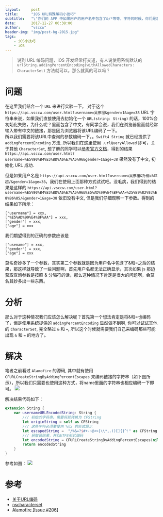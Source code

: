 ```yaml
---
layout:     post
title:      "iOS URL特殊编码小技巧"
subtitle:   "\"你们的 APP 中如果用户的用户名中包含了&/*等等，字符的时候，你们是怎么处理包含该用户名的链接的？\""
date:       2017-12-27 00:38:00
author:     "vsccw"
header-img: "img/post-bg-2015.jpg"
tags:
    - iOS小技巧
    - iOS
---
```


> 说到 URL 编码问题，iOS 开发经常打交道，有人说使用系统默认的`urlString.addingPercentEncoding(withAllowedCharacters: CharacterSet)` 方法就可以，那么就真的可以吗？

# 问题
在这里我们结合一个 `URL` 来进行实验一下。 对于这个 `https://api.vsccw.com/user.html?username=吴彦祖&gender=1&age=38` URL 字符串来说，如果我们直接使用去初始化一个 `URL(string: String)` 的话，100%会初始化失败，为什么呢？里面包含了中文，有同学会说，我们在浏览器里面就经常输入带有中文的链接，那是因为浏览器将该URL编码了一下。  
所以我们需要将该URL中查询的参数编码一下。。`Swift4 String` 就已经提供了 `addingPercentEncoding` 方法, 所以我们在这里使用 `.urlQueryAllowed` 即可，关于其他 `CharacterSet`, 想了解的同学可以[参考官方文档](https://developer.apple.com/documentation/foundation/nscharacterset)，得到的结果 `https://api.vsccw.com/user.html?username=%E5%90%B4%E5%BD%A6%E7%A5%96&gender=1&age=38` 果然没有了中文, 初始化 URL 成功. 

但是如果用户名是 `https://api.vsccw.com/user.html?username=吴彦祖&孙俪=%邓超/&gender=1&age=38`，我们在使用上面那种方式试试吧。没毛病，我们得到的结果是这样的 `https://api.vsccw.com/user.html?username=%E5%90%B4%E5%BD%A6%E7%A5%96&%E5%AD%99%E4%BF%AA=%25%E9%82%93%E8%B6%85/&gender=1&age=38` 依旧没有中文, 但是我们仔细观察一下参数。得到的结果如下所示：

```
["username"] = xxx,
["%E5%AD%99%E4%BF%AA"] = xxx,
["gender"] = xxx,
["age"] = xxx
```
 
我们期望得到的正确的参数应该是
```
["usename"] = xxx,
["gender"] = xxx,
["age"] = xxx
```

莫名奇妙多了一个参数，其实第二个参数就是因为用户名中包含了&和=之后的结果，那这样就导致了一些问题啊，首先用户名都无法正确显示，其次如果 js 那边获取查询参数是按照 & 分隔符的话，那么这种情况下肯定是很大的问题啊，会莫名其妙多出一些东西。

# 分析

那么对于这种情况我们应该怎么解决呢？首先第一个想法肯定是将&和=也编码了，但是使用系统提供的 `addingPercentEncoding` 显然做不到啊, 你可以试试其他的 `CharacterSet`, 完全略过 `&` 和 `=`, 所以这个时候就需要我们自己来编码那些可能出现 `&` 和 `=` 的地方了。

# 解决

笔者之前看过 `Alamofire` 的源码, 其中就有使用`CFURLCreateStringByAddingPercentEscapes` 来编码链接的字符串（如下图所示），所以我们只需要也使用这种方式，将name里面的字符串也相应编码一下即可。
![](https://user-images.githubusercontent.com/9990834/34905112-4a2624a6-f88d-11e7-9424-075bfebcba4e.png)

解决结果代码如下：

```swift
extension String {
    var usernameURLEncodedString: String {
    	/// 初始的字符串，需要将其转换为 CFString
        let originString = self as CFString
        /// 这些字符必须要使用 %xx 的形式展示
        let escapedString =  "/%&=?$#+-~@<>|\\*,.()[]{}^!" as CFString
        /// 获取该结果，并以UTF8形式编码
        let encodedString = CFURLCreateStringByAddingPercentEscapes(nil, originString, nil, escapedString, CFStringBuiltInEncodings.UTF8.rawValue) as String
        return encodedString
    }
}
```
参考如图：
![](https://user-images.githubusercontent.com/9990834/34905248-a984bde8-f88f-11e7-832f-9845afb7cfc4.png)

# 参考

- [关于URL编码
](http://www.ruanyifeng.com/blog/2010/02/url_encoding.html)
- [nscharacterset](https://developer.apple.com/documentation/foundation/nscharacterset)
- [Alamofire \[Issue #206\]](https://github.com/Alamofire/Alamofire/commit/28df82ec9c0115f43ee7f3dc371cf7a0cb84a587)

